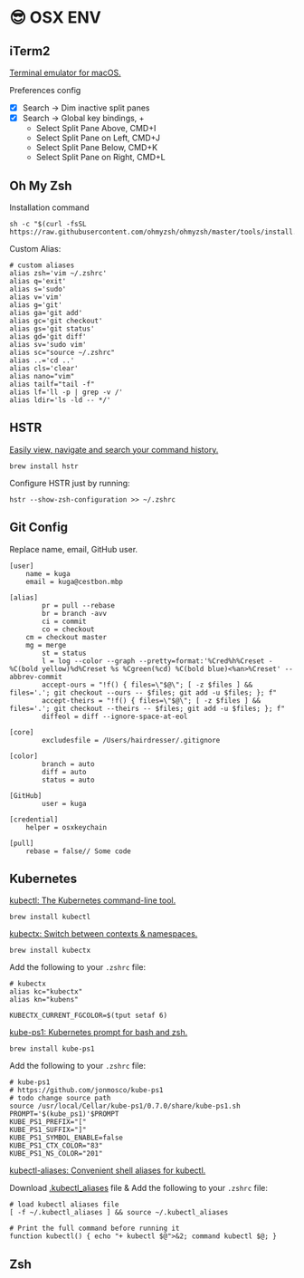 # 😎 OSX ENV

## iTerm2

[Terminal emulator for macOS.](https://iterm2.com/)

Preferences config

* [x] Search -> Dim inactive split panes
* [x] Search -> Global key bindings, +
  * Select Split Pane Above, CMD+I
  * Select Split Pane on Left, CMD+J
  * Select Split Pane Below, CMD+K
  * Select Split Pane on Right, CMD+L

## Oh My Zsh

Installation command

```
sh -c "$(curl -fsSL https://raw.githubusercontent.com/ohmyzsh/ohmyzsh/master/tools/install.sh)"
```

Custom Alias:

```
# custom aliases
alias zsh='vim ~/.zshrc'
alias q='exit'
alias s='sudo'
alias v='vim'
alias g='git'
alias ga='git add'
alias gc='git checkout'
alias gs='git status'
alias gd='git diff'
alias sv='sudo vim'
alias sc="source ~/.zshrc"
alias ..='cd ..'
alias cls='clear'
alias nano="vim"
alias tailf="tail -f"
alias lf='ll -p | grep -v /'
alias ldir='ls -ld -- */'
```

## HSTR

[Easily view, navigate and search your command history.](https://github.com/dvorka/hstr)

```
brew install hstr
```

Configure HSTR just by running:

```
hstr --show-zsh-configuration >> ~/.zshrc
```

## Git Config

Replace name, email, GitHub user.

```
[user]
	name = kuga
	email = kuga@cestbon.mbp

[alias]
        pr = pull --rebase
        br = branch -avv
        ci = commit
        co = checkout
	cm = checkout master
	mg = merge
        st = status
        l = log --color --graph --pretty=format:'%Cred%h%Creset -%C(bold yellow)%d%Creset %s %Cgreen(%cd) %C(bold blue)<%an>%Creset' --abbrev-commit
        accept-ours = "!f() { files=\"$@\"; [ -z $files ] && files='.'; git checkout --ours -- $files; git add -u $files; }; f"
        accept-theirs = "!f() { files=\"$@\"; [ -z $files ] && files='.'; git checkout --theirs -- $files; git add -u $files; }; f"
        diffeol = diff --ignore-space-at-eol

[core]
        excludesfile = /Users/hairdresser/.gitignore

[color]
        branch = auto
        diff = auto
        status = auto

[GitHub]
        user = kuga

[credential]
	helper = osxkeychain

[pull]
	rebase = false// Some code
```

## Kubernetes

[kubectl: The Kubernetes command-line tool.](https://kubernetes.io/docs/tasks/tools/install-kubectl-macos/)

```
brew install kubectl
```

[kubectx: Switch between contexts & namespaces.](https://github.com/ahmetb/kubectx)

```
brew install kubectx
```

Add the following to your `.zshrc` file:

```
# kubectx
alias kc="kubectx"
alias kn="kubens"

KUBECTX_CURRENT_FGCOLOR=$(tput setaf 6)
```

[kube-ps1: Kubernetes prompt for bash and zsh.](https://github.com/jonmosco/kube-ps1)

```
brew install kube-ps1
```

Add the following to your `.zshrc` file:

```
# kube-ps1
# https://github.com/jonmosco/kube-ps1
# todo change source path
source /usr/local/Cellar/kube-ps1/0.7.0/share/kube-ps1.sh
PROMPT='$(kube_ps1)'$PROMPT
KUBE_PS1_PREFIX="["
KUBE_PS1_SUFFIX="]"
KUBE_PS1_SYMBOL_ENABLE=false
KUBE_PS1_CTX_COLOR="83"
KUBE_PS1_NS_COLOR="201"
```

[kubectl-aliases: Convenient shell aliases for kubectl.](https://github.com/ahmetb/kubectl-aliases)

Download [.kubectl\_aliases](https://raw.githubusercontent.com/ahmetb/kubectl-aliases/master/.kubectl\_aliases) file & Add the following to your `.zshrc` file:

```
# load kubectl aliases file
[ -f ~/.kubectl_aliases ] && source ~/.kubectl_aliases

# Print the full command before running it
function kubectl() { echo "+ kubectl $@">&2; command kubectl $@; }
```



## Zsh
